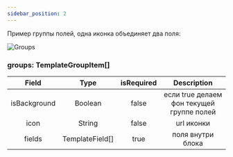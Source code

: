 ```yaml
---
sidebar_position: 2
---
```


Пример группы полей, одна иконка объединяет два поля:

![Groups](/img/config/groups.jpg)

### groups: TemplateGroupItem[]

|    Field     |      Type       | isRequired |                Description                |
| :----------: | :-------------: | :--------: | :---------------------------------------: |
| isBackground |     Boolean     |   false    | если true делаем фон текущей группе полей |
|     icon     |     String      |   false    |                url иконки                 |
|    fields    | TemplateField[] |    true    |             поля внутри блока             |
